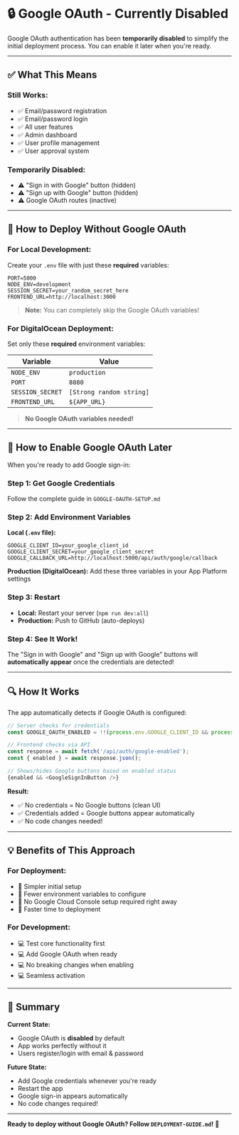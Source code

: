 # 🔒 Google OAuth - Currently Disabled

Google OAuth authentication has been **temporarily disabled** to simplify the initial deployment process. You can enable it later when you're ready.

---

## ✅ What This Means

### **Still Works:**
- ✅ Email/password registration
- ✅ Email/password login
- ✅ All user features
- ✅ Admin dashboard
- ✅ User profile management
- ✅ User approval system

### **Temporarily Disabled:**
- ⚠️ "Sign in with Google" button (hidden)
- ⚠️ "Sign up with Google" button (hidden)
- ⚠️ Google OAuth routes (inactive)

---

## 🚀 How to Deploy Without Google OAuth

### **For Local Development:**

Create your `.env` file with just these **required** variables:

```env
PORT=5000
NODE_ENV=development
SESSION_SECRET=your_random_secret_here
FRONTEND_URL=http://localhost:3000
```

> **Note:** You can completely skip the Google OAuth variables!

### **For DigitalOcean Deployment:**

Set only these **required** environment variables:

| Variable | Value |
|----------|-------|
| `NODE_ENV` | `production` |
| `PORT` | `8080` |
| `SESSION_SECRET` | `[Strong random string]` |
| `FRONTEND_URL` | `${APP_URL}` |

> **No Google OAuth variables needed!**

---

## 🎯 How to Enable Google OAuth Later

When you're ready to add Google sign-in:

### **Step 1: Get Google Credentials**
Follow the complete guide in `GOOGLE-OAUTH-SETUP.md`

### **Step 2: Add Environment Variables**

**Local (`.env` file):**
```env
GOOGLE_CLIENT_ID=your_google_client_id
GOOGLE_CLIENT_SECRET=your_google_client_secret
GOOGLE_CALLBACK_URL=http://localhost:5000/api/auth/google/callback
```

**Production (DigitalOcean):**
Add these three variables in your App Platform settings

### **Step 3: Restart**
- **Local:** Restart your server (`npm run dev:all`)
- **Production:** Push to GitHub (auto-deploys)

### **Step 4: See It Work!**
The "Sign in with Google" and "Sign up with Google" buttons will **automatically appear** once the credentials are detected!

---

## 🔍 How It Works

The app automatically detects if Google OAuth is configured:

```javascript
// Server checks for credentials
const GOOGLE_OAUTH_ENABLED = !!(process.env.GOOGLE_CLIENT_ID && process.env.GOOGLE_CLIENT_SECRET);

// Frontend checks via API
const response = await fetch('/api/auth/google-enabled');
const { enabled } = await response.json();

// Shows/hides Google buttons based on enabled status
{enabled && <GoogleSignInButton />}
```

**Result:** 
- ✅ No credentials = No Google buttons (clean UI)
- ✅ Credentials added = Google buttons appear automatically
- ✅ No code changes needed!

---

## 💡 Benefits of This Approach

### **For Deployment:**
- 🚀 Simpler initial setup
- 🚀 Fewer environment variables to configure
- 🚀 No Google Cloud Console setup required right away
- 🚀 Faster time to deployment

### **For Development:**
- 💻 Test core functionality first
- 💻 Add Google OAuth when ready
- 💻 No breaking changes when enabling
- 💻 Seamless activation

---

## 📝 Summary

**Current State:**
- Google OAuth is **disabled** by default
- App works perfectly without it
- Users register/login with email & password

**Future State:**
- Add Google credentials whenever you're ready
- Restart the app
- Google sign-in appears automatically
- No code changes required!

---

**Ready to deploy without Google OAuth? Follow `DEPLOYMENT-GUIDE.md`!** 🚀

